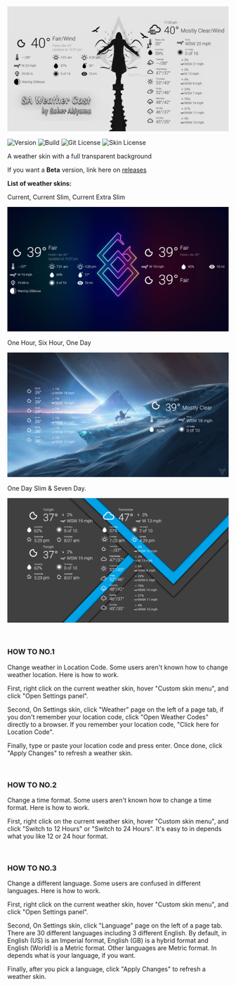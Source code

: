 ![SA Weather Cast](https://github.com/SaberAkiyama/SAWeatherCast/blob/master/GitHub_Resources/Weather%20Cast%202(UpResNet10)(scale)(x1.000000).png)

![Version](https://img.shields.io/static/v1?label=Version&message=1.0.0&color=4169e1&style=for-the-badge&link=https://github.com/SaberAkiyama/SAWeatherCast/releases/tag/v1.0.0) ![Build](https://img.shields.io/static/v1?label=Build&message=Release&color=e14169&style=for-the-badge&link=https://github.com/SaberAkiyama/SAWeatherCast/blob/concept/README.md) ![Git License](https://img.shields.io/static/v1?label=GITLICENSE&message=CC0-1.0&color=ffd700&style=for-the-badge&link=https://github.com/SaberAkiyama/SAWeatherCast/raw/master/LICENSE) ![Skin License](https://img.shields.io/static/v1?label=SKINLICENSE&message=CC-BY-NC-SA-4.0&color=69e141&style=for-the-badge&link=https://creativecommons.org/licenses/by-nc-sa/4.0)

A weather skin with a full transparent background

If you want a <b>Beta</b> version, link here on <a href="https://github.com/SaberAkiyama/SAWeatherCast/releases">releases</a>

<b>List of weather skins:</b>

Current, Current Slim, Current Extra Slim

![Current Skin](https://github.com/SaberAkiyama/SAWeatherCast/blob/master/GitHub_Resources/Screenshot%20(10).png)

One Hour, Six Hour, One Day

![Hourly Skin](https://github.com/SaberAkiyama/SAWeatherCast/blob/master/GitHub_Resources/Screenshot%20(11).png)

One Day Slim & Seven Day.

![Daily Skin](https://github.com/SaberAkiyama/SAWeatherCast/blob/master/GitHub_Resources/Screenshot%20(12).png)

&nbsp;

### HOW TO NO.1

Change weather in Location Code.
Some users aren't known how to change weather location. Here is how to work.

First, right click on the current weather skin, hover "Custom skin menu", and click "Open Settings panel".

Second, On Settings skin, click "Weather" page on the left of a page tab,
if you don't remember your location code, click "Open Weather Codes" directly to a browser.
If you remember your location code, "Click here for Location Code".

Finally, type or paste your location code and press enter.
Once done, click "Apply Changes" to refresh a weather skin.

&nbsp;

### HOW TO NO.2

Change a time format.
Some users aren't known how to change a time format. Here is how to work.

First, right click on the current weather skin, hover "Custom skin menu",
and click "Switch to 12 Hours" or "Switch to 24 Hours".
It's easy to in depends what you like 12 or 24 hour format.

&nbsp;

### HOW TO NO.3

Change a different language.
Some users are confused in different languages. Here is how to work.

First, right click on the current weather skin, hover "Custom skin menu", and click "Open Settings panel".

Second, On Settings skin, click "Language" page on the left of a page tab.
There are 30 different languages including 3 different English.
By default, in English (US) is an Imperial format, English (GB) is a hybrid format
and English (World) is a Metric format. Other languages are Metric format.
In depends what is your language, if you want.

Finally, after you pick a language, click "Apply Changes" to refresh a weather skin.
